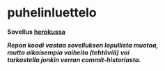 # puhelinluettelo
<b>Sovellus [herokussa](https://fullstack2021-puhelinluettelo.herokuapp.com/)  <b>

<i>Repon koodi vastaa sovelluksen lopullista muotoa,<br>
mutta aikaisempia vaiheita (tehtäviä) voi<br>
tarkastella jonkin verran commit-historiasta.<i>
